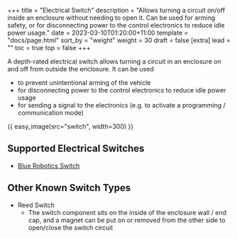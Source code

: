 +++
title = "Electrical Switch"
description = "Allows turning a circuit on/off inside an enclosure without needing to open it. Can be used for arming safety, or for disconnecting power to the control electronics to reduce idle power usage."
date = 2023-03-10T01:20:00+11:00
template = "docs/page.html"
sort_by = "weight"
weight = 30
draft = false
[extra]
lead = ""
toc = true
top = false
+++

A depth-rated electrical switch allows turning a circuit in an enclosure on and off from outside the enclosure. It can be used
* to prevent unintentional arming of the vehicle
* for disconnecting power to the control electronics to reduce idle power usage
* for sending a signal to the electronics (e.g. to activate a programming / communication mode)

{{ easy_image(src="switch", width=300) }}

## Supported Electrical Switches

* [Blue Robotics Switch](https://bluerobotics.com/store/comm-control-power/switch/switch-10-5a-r1/)

## Other Known Switch Types

* Reed Switch
   * The switch component sits on the inside of the enclosure wall / end cap, and a magnet can be put on or removed from the other side to open/close the switch circuit
